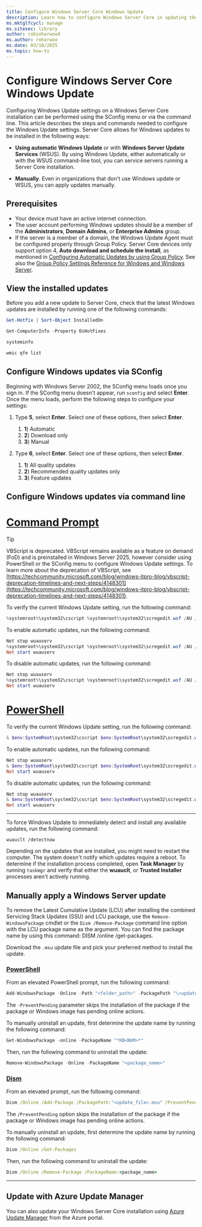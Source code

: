 ```yaml
---
title: Configure Windows Server Core Windows Update
description: Learn how to configure Windows Server Core in updating the operating system automatically and manually through the command line.
ms.mktglfcycl: manage
ms.sitesec: library
author: robinharwood
ms.author: roharwoo
ms.date: 03/10/2025
ms.topic: how-to
---
```


# Configure Windows Server Core Windows Update

Configuring Windows Update settings on a Windows Server Core installation can be performed using the SConfig menu or via the command line. This article describes the steps and commands needed to configure the Windows Update settings. Server Core allows for Windows updates to be installed in the following ways:

- **Using automatic Windows Update** or with **Windows Server Update Services** (WSUS). By using Windows Update, either automatically or with the WSUS command-line tool, you can service servers running a Server Core installation.

- **Manually**. Even in organizations that don't use Windows update or WSUS, you can apply updates manually.

## Prerequisites

- Your device must have an active internet connection.
- The user account performing Windows updates should be a member of the **Administrators**, **Domain Admins**, or **Enterprise Admins** group.
- If the server is a member of a domain, the Windows Update Agent must be configured properly through Group Policy. Server Core devices only support option 4, **Auto download and schedule the install**, as mentioned in [Configuring Automatic Updates by using Group Policy](/windows/deployment/update/waas-wu-settings#configuring-automatic-updates-by-using-group-policy). See also the [Group Policy Settings Reference for Windows and Windows Server](https://www.microsoft.com/download/details.aspx?id=25250).

## View the installed updates

Before you add a new update to Server Core, check that the latest Windows updates are installed by running one of the following commands:

```powershell
Get-Hotfix | Sort-Object InstalledOn
```

```powershell
Get-ComputerInfo -Property OsHotFixes
```

```cmd
systeminfo
```

```cmd
wmic qfe list
```

## Configure Windows updates via SConfig

Beginning with Windows Server 2002, the SConfig menu loads once you sign in. If the SConfig menu doesn't appear, run `sconfig` and select **Enter**. Once the menu loads, perform the following steps to configure your settings:

1. Type **5**, select **Enter**. Select one of these options, then select **Enter**.

   1. **1**\) Automatic
   1. **2**\) Download only
   1. **3**\) Manual

1. Type **6**, select **Enter**. Select one of these options, then select **Enter**.

   1. **1**\) All quality updates
   1. **2**\) Recommended quality updates only
   1. **3**\) Feature updates

## Configure Windows updates via command line

# [Command Prompt](#tab/cmd)

> [!TIP]
> VBScript is deprecated. VBScript remains available as a feature on demand (FoD) and is preinstalled in Windows Server 2025, however consider using PowerShell or the SConfig menu to configure Windows Update settings. To learn more about the deprecation of VBScript, see [https://techcommunity.microsoft.com/blog/windows-itpro-blog/vbscript-deprecation-timelines-and-next-steps/4148301](https://techcommunity.microsoft.com/blog/windows-itpro-blog/vbscript-deprecation-timelines-and-next-steps/4148301).

To verify the current Windows Update setting, run the following command:

   ```powershell
   %systemroot%\system32\cscript %systemroot%\system32\scregedit.wsf /AU /v
   ```

To enable automatic updates, run the following command:

   ```powershell
   Net stop wuauserv
   %systemroot%\system32\cscript %systemroot%\system32\scregedit.wsf /AU /v 4
   Net start wuauserv
   ```

To disable automatic updates, run the following command:

   ```powershell
   Net stop wuauserv
   %systemroot%\system32\cscript %systemroot%\system32\scregedit.wsf /AU /v 1
   Net start wuauserv
   ```

# [PowerShell](#tab/powershell)

To verify the current Windows Update setting, run the following command:

   ```powershell
   & $env:SystemRoot\system32\cscript $env:SystemRoot\system32\scregedit.wsf /AU /v
   ```

To enable automatic updates, run the following command:

   ```powershell
   Net stop wuauserv
   & $env:SystemRoot\system32\cscript $env:SystemRoot\system32\scregedit.wsf /AU 4
   Net start wuauserv
   ```

To disable automatic updates, run the following command:

   ```powershell
   Net stop wuauserv
   & $env:SystemRoot\system32\cscript $env:SystemRoot\system32\scregedit.wsf /AU 1
   Net start wuauserv
   ```

---

To force Windows Update to immediately detect and install any available updates, run the following command:

```
wuauclt /detectnow
```

Depending on the updates that are installed, you might need to restart the computer. The system doesn't notify which updates require a reboot. To determine if the installation process completed, open **Task Manager** by running `taskmgr` and verify that either the **wuauclt**, or **Trusted Installer** processes aren't actively running.

## Manually apply a Windows Server update

To remove the Latest Cumulative Update (LCU) after installing the combined Servicing Stack Updates (SSU) and LCU package, use the `Remove-WindowsPackage` cmdlet or the `Dism /Remove-Package` command line option with the LCU package name as the argument. You can find the package name by using this command: DISM /online /get-packages.

Download the `.msu` update file and pick your preferred method to install the update.

### [PowerShell](#tab/update-powershell)

From an elevated PowerShell prompt, run the following command:

```powershell
Add-WindowsPackage -Online -Path "<folder_path>" -PackagePath "\<update_file>.msu" -PreventPending
```

The `-PreventPending` parameter skips the installation of the package if the package or Windows image has pending online actions.

To manually uninstall an update, first determine the update name by running the following command:

```powershell
Get-WindowsPackage -online -PackageName "*KB<NUM>*"
```

Then, run the following command to uninstall the update:

```powershell
Remove-WindowsPackage -Online -PackageName "<package_name>"
```

### [Dism](#tab/update-dism)

From an elevated prompt, run the following command:

```cmd
Dism /Online /Add-Package /PackagePath:"<update_file>.msu" /PreventPending
```

The `/PreventPending` option skips the installation of the package if the package or Windows image has pending online actions.

To manually uninstall an update, first determine the update name by running the following command:

```cmd
Dism /Online /Get-Packages
```

Then, run the following command to uninstall the update:

```cmd
Dism /Online /Remove-Package /PackageName:<package_name>
```


---

## Update with Azure Update Manager

You can also update your Windows Server Core installation using [Azure Update Manager](/azure/update-manager/overview?tabs=azure-arc-vms) from the Azure portal.

